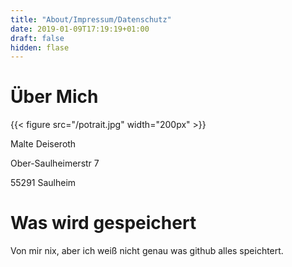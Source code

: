 ```yaml
---
title: "About/Impressum/Datenschutz"
date: 2019-01-09T17:19:19+01:00
draft: false
hidden: flase
---
```


# Über Mich
{{< figure src="/potrait.jpg" width="200px" >}}

Malte Deiseroth

Ober-Saulheimerstr 7 

55291 Saulheim

# Was wird gespeichert
Von mir nix, aber ich weiß nicht genau was github alles speichtert.
